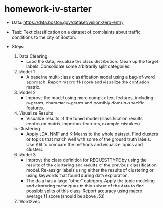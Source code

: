 # homework-iv-starter

- Data: https://data.boston.gov/dataset/vision-zero-entry

- Task: Text classification on a dataset of complaints about traffic conditions to the city of Boston. 

- Steps:
    1.  Data Cleaning
          - Load the data, visualize the class distribution. Clean up the target labels. Consolidate some arbitrarily split categories. 
    2.  Model 1
          - A baseline multi-class classification model using a bag-of-word approach. Report macro f1-score and visualize the confusion matrix. 
    3)  Model 2
          - Improve the model using more complex text features, including n-grams, character n-grams and possibly domain-specific features.
    4)  Visualize Results
          - Visualize results of the tuned model (classification results, confusion matrix, important features, example mistakes).
    5)  Clustering
          - Apply LDA, NMF and K-Means to the whole dataset. Find clusters or topics that match well with some of the ground truth labels. Use ARI to compare the methods and visualize topics and clusters.
    6)  Model 3
          - Improve the class definition for REQUESTTYPE by using the results of the clustering and results of the previous classification model. Re-assign labels using either the results of clustering or using keywords that found during data exploration.
          - The data has a large “other” category. Apply the topic modeling and clustering techniques to this subset of the data to find possible splits of this class.
          Report accuracy using macro average f1 score (should be above .53) 
    7)  Word2vec